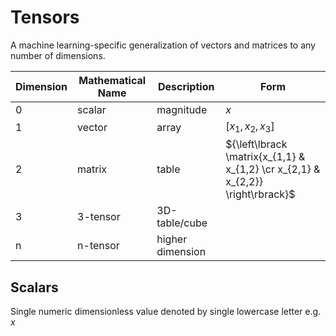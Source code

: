 # Tensors

A machine learning-specific generalization of vectors and matrices to any number of dimensions.

Dimension|Mathematical Name|Description|Form
---|---|---|---
0|scalar|magnitude|$x$
1|vector|array|$[x_1, x_2, x_3]$
2|matrix|table|${\left\lbrack \matrix{x_{1,1} & x_{1,2} \cr x_{2,1} & x_{2,2}} \right\rbrack}$
3|3-tensor|3D-table/cube|
n|n-tensor|higher dimension|

## Scalars

Single numeric dimensionless value denoted by single lowercase letter e.g. $x$